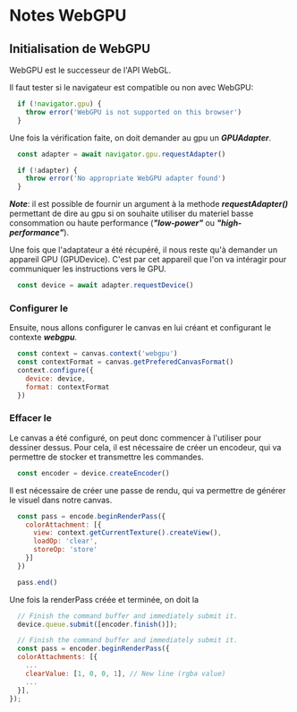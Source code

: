 # Notes WebGPU


## Initialisation de WebGPU

WebGPU est le successeur de l'API WebGL.

Il faut tester si le navigateur est compatible ou non avec WebGPU:

```js
  if (!navigator.gpu) {
    throw error('WebGPU is not supported on this browser')
  }
```

Une fois la vérification faite, on doit demander au gpu un ***GPUAdapter***.

```js
  const adapter = await navigator.gpu.requestAdapter()

  if (!adapter) {
    throw error('No appropriate WebGPU adapter found')
  }
```

***Note***: il est possible de fournir un argument à la methode ***requestAdapter()*** permettant de dire au gpu si on souhaite utiliser du materiel basse consommation ou haute performance (***"low-power"*** ou ***"high-performance"***).

Une fois que l'adaptateur a été récupéré, il nous reste qu'à demander un appareil GPU (GPUDevice). C'est par cet appareil que l'on va intéragir pour communiquer les instructions vers le GPU.

```js
  const device = await adapter.requestDevice()
```

### Configurer le <canvas> 

Ensuite, nous allons configurer le canvas en lui créant et configurant le contexte ***webgpu***.

```js
  const context = canvas.context('webgpu')
  const contextFormat = canvas.getPreferedCanvasFormat()
  context.configure({
    device: device,
    format: contextFormat
  })
```

### Effacer le <canvas> 

Le canvas a été configuré, on peut donc commencer à l'utiliser pour dessiner dessus. Pour cela, il est nécessaire de créer un encodeur, qui va permettre de stocker et transmettre les commandes.

```js
  const encoder = device.createEncoder()
```

Il est nécessaire de créer une passe de rendu, qui va permettre de générer le visuel dans notre canvas.

```js
  const pass = encode.beginRenderPass({
    colorAttachment: [{
      view: context.getCurrentTexture().createView(),
      loadOp: 'clear',
      storeOp: 'store'
    }]
  })

  pass.end()
```

Une fois la renderPass créée et terminée, on doit la 

```js
  // Finish the command buffer and immediately submit it.
  device.queue.submit([encoder.finish()]);
```


```js
  // Finish the command buffer and immediately submit it.
  const pass = encoder.beginRenderPass({
  colorAttachments: [{
    ...
    clearValue: [1, 0, 0, 1], // New line (rgba value)
    ...
  }],
});
```


